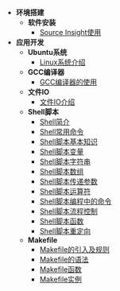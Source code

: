- **环境搭建**
  - **软件安装**
    - [Source Insight使用](/_docs/linux/environment_construction/01_sourceinsight使用.md) 
- **应用开发**
  - **Ubuntu系统**
    - [Linux系统介绍](/_docs/linux/application_development/ubuntu/01_linux系统介绍.md)
  - **GCC编译器**
    - [GCC编译器的使用](/_docs/linux/application_development/gcc/01_gcc编译器的使用.md)
  - **文件IO**
    - [文件IO介绍](/_docs/linux/application_development/io/01_文件IO.md)
  - **Shell脚本**
    - [Shell简介](/_docs/linux/application_development/shell/01_shell简介.md)
    - [Shell常用命令](/_docs/linux/application_development/shell/02_shell常用命令.md)
    - [Shell脚本基本知识](/_docs/linux/application_development/shell/03_shell脚本基本知识.md)
    - [Shell脚本变量](/_docs/linux/application_development/shell/04_shell变量.md)
    - [Shell脚本字符串](/_docs/linux/application_development/shell/05_shell字符串.md)
    - [Shell脚本数组](/_docs/linux/application_development/shell/06_shell数组.md)
    - [Shell脚本传递参数](/_docs/linux/application_development/shell/07_shell传递参数.md)
    - [Shell脚本运算符](/_docs/linux/application_development/shell/08_shell运算符.md)
    - [Shell脚本编程中的命令](/_docs/linux/application_development/shell/09_shell编程中的命令.md)
    - [Shell脚本流程控制](/_docs/linux/application_development/shell/10_shell流程控制.md)
    - [Shell脚本函数](/_docs/linux/application_development/shell/11_shell函数.md)
    - [Shell脚本重定向](/_docs/linux/application_development/shell/12_shell重定向.md)
  - **Makefile**
    - [Makefile的引入及规则](/_docs/linux/application_development/makefile/01_Makefile的引入及规则.md)
    - [Makefile的语法](/_docs/linux/application_development/makefile/02_Makefile的语法.md)
    - [Makefile函数](/_docs/linux/application_development/makefile/03_Makefile函数.md)
    - [Makefile实例](/_docs/linux/application_development/makefile/04_Makefile实例.md)